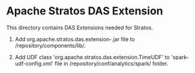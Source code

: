 # Apache Stratos DAS Extension

This directory contains DAS Extensions needed for Stratos.

1. Add org.apache.stratos.das.extension-<stratos-version>.jar file to <DAS-HOME>/repository/components/lib/.

2. Add UDF class '<class-name>org.apache.stratos.das.extension.TimeUDF</class-name>' to 'spark-udf-config.xml'
file in <DAS-HOME>/repository/conf/analytics/spark/ folder.